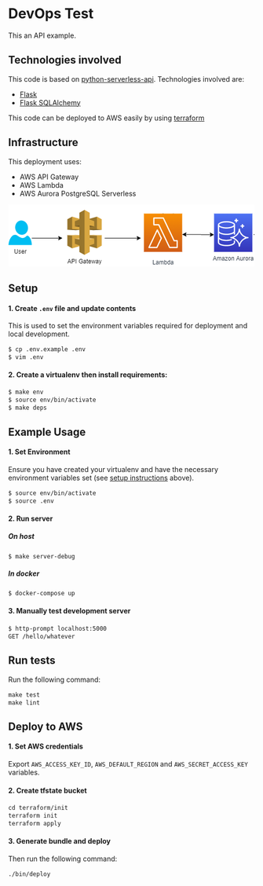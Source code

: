 # DevOps Test
This an API example.

## Technologies involved
This code is based on [python-serverless-api](https://github.com/techjacker/python-serverless-api).
Technologies involved are:
- [Flask](https://flask.palletsprojects.com/en/1.0.x/)
- [Flask SQLAlchemy](https://flask-sqlalchemy.palletsprojects.com/en/2.x/)

This code can be deployed to AWS easily by using [terraform](https://www.terraform.io/)


## Infrastructure
This deployment uses:
- AWS API Gateway
- AWS Lambda
- AWS Aurora PostgreSQL Serverless

![alt text](diagram.png)

## Setup

#### 1. Create `.env` file and update contents
This is used to set the environment variables required for deployment and local development.
```
$ cp .env.example .env
$ vim .env
```

#### 2. Create a virtualenv then install requirements:
```
$ make env
$ source env/bin/activate
$ make deps
```

## Example Usage

#### 1. Set Environment
Ensure you have created your virtualenv and have the necessary environment variables set (see [setup instructions](#setup) above).
```
$ source env/bin/activate
$ source .env
```

#### 2. Run server

##### On host
```
$ make server-debug
```

##### In docker
```
$ docker-compose up
```

#### 3. Manually test development server
```
$ http-prompt localhost:5000
GET /hello/whatever
```

## Run tests
Run the following command:
```
make test
make lint
```

## Deploy to AWS

#### 1. Set AWS credentials
Export `AWS_ACCESS_KEY_ID`, `AWS_DEFAULT_REGION` and `AWS_SECRET_ACCESS_KEY` variables.

#### 2. Create tfstate bucket
```
cd terraform/init
terraform init
terraform apply
```

#### 3. Generate bundle and deploy
Then run the following command:
```
./bin/deploy
```



